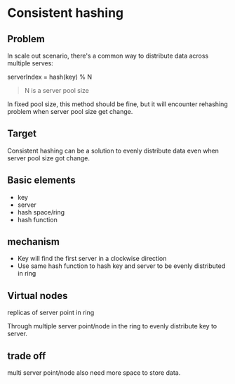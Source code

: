 # Consistent hashing

## Problem

In scale out scenario, there's a common way to distribute data across multiple serves:

serverIndex = hash(key) % N

> N is a server pool size

In fixed pool size, this method should be fine, but it will encounter rehashing problem when server pool size get change.

## Target

Consistent hashing can be a solution to evenly distribute data even when server pool size got change.

## Basic elements
- key
- server
- hash space/ring
- hash function

## mechanism

- Key will find the first server in a clockwise direction
- Use same hash function to hash key and server to be evenly distributed in ring

## Virtual nodes
replicas of server point in ring

Through multiple server point/node in the ring to evenly distribute key to server.

## trade off

multi server point/node also need more space to store data.
